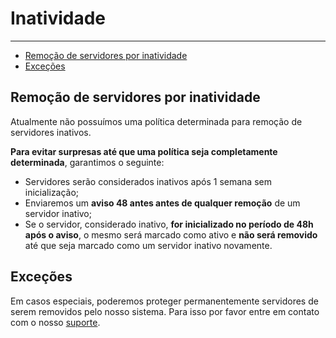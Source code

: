 # Inatividade

---

- [Remoção de servidores por inatividade](#remocao)
- [Exceções](#excecoes)

<a name="remocao"></a>
## Remoção de servidores por inatividade    

Atualmente não possuímos uma política determinada para remoção de servidores inativos.

**Para evitar surpresas até que uma política seja completamente determinada**, garantimos o seguinte:

  - Servidores serão considerados inativos após 1 semana sem inicialização;
  - Enviaremos um **aviso 48 antes antes de qualquer remoção** de um servidor inativo; 
  - Se o servidor, considerado inativo, **for inicializado no período de 48h após o aviso**, o mesmo será marcado como ativo e **não será removido** até que seja marcado como um servidor inativo novamente.


<a name="excecoes"></a>
## Exceções    

Em casos especiais, poderemos proteger permanentemente servidores de serem removidos pelo nosso sistema. Para isso por favor entre em contato com o nosso [suporte](/{{route}}/{{version}}/suporte).
